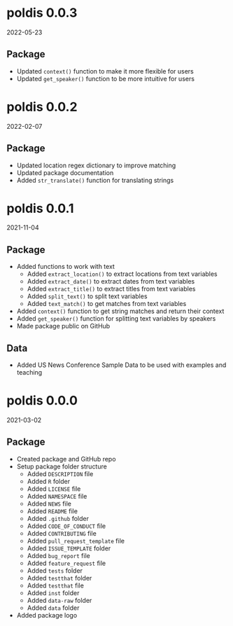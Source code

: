 # poldis 0.0.3

2022-05-23

## Package

* Updated `context()` function to make it more flexible for users
* Updated `get_speaker()` function to be more intuitive for users

# poldis 0.0.2

2022-02-07

## Package

* Updated location regex dictionary to improve matching
* Updated package documentation
* Added `str_translate()` function for translating strings

# poldis 0.0.1

2021-11-04

## Package

* Added functions to work with text
  * Added `extract_location()` to extract locations from text variables
  * Added `extract_date()` to extract dates from text variables
  * Added `extract_title()` to extract titles from text variables
  * Added `split_text()` to split text variables
  * Added `text_match()` to get matches from text variables
* Added `context()` function to get string matches and return their context
* Added `get_speaker()` function for splitting text variables by speakers
* Made package public on GitHub

## Data

* Added US News Conference Sample Data to be used with examples and teaching

# poldis 0.0.0

2021-03-02

## Package

* Created package and GitHub repo
* Setup package folder structure
  * Added `DESCRIPTION` file
  * Added `R` folder
  * Added `LICENSE` file
  * Added `NAMESPACE` file
  * Added `NEWS` file
  * Added `README` file
  * Added `.github` folder
  * Added `CODE_OF_CONDUCT` file
  * Added `CONTRIBUTING` file
  * Added `pull_request_template` file
  * Added `ISSUE_TEMPLATE` folder
  * Added `bug_report` file
  * Added `feature_request` file
  * Added `tests` folder
  * Added `testthat` folder
  * Added `testthat` file
  * Added `inst` folder
  * Added `data-raw` folder
  * Added `data` folder
* Added package logo
